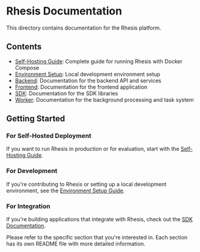 # Rhesis Documentation

This directory contains documentation for the Rhesis platform.

## Contents

- [Self-Hosting Guide](self-hosting.md): Complete guide for running Rhesis with Docker Compose
- [Environment Setup](environment-setup.md): Local development environment setup
- [Backend](backend/README.md): Documentation for the backend API and services
- [Frontend](frontend/README.md): Documentation for the frontend application
- [SDK](sdk/README.md): Documentation for the SDK libraries
- [Worker](worker/README.md): Documentation for the background processing and task system

## Getting Started

### For Self-Hosted Deployment
If you want to run Rhesis in production or for evaluation, start with the [Self-Hosting Guide](self-hosting.md).

### For Development
If you're contributing to Rhesis or setting up a local development environment, see the [Environment Setup Guide](environment-setup.md).

### For Integration
If you're building applications that integrate with Rhesis, check out the [SDK Documentation](sdk/README.md).

Please refer to the specific section that you're interested in. Each section has its own README file with more detailed information. 
